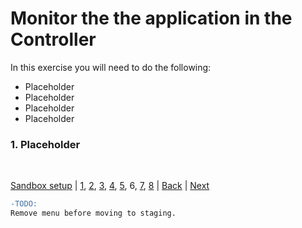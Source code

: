 # Monitor the the application in the Controller

In this exercise you will need to do the following:
- Placeholder
- Placeholder
- Placeholder
- Placeholder


### **1.** Placeholder


<br>

[Sandbox setup](../appd-sandbox-setup-101/1.md) | [1](1.md), [2](2.md), [3](3.md), [4](4.md), [5](5.md), 6, [7](7.md), [8](8.md) | [Back](5.md) | [Next](7.md)    

```diff
-TODO:  
Remove menu before moving to staging.
```
